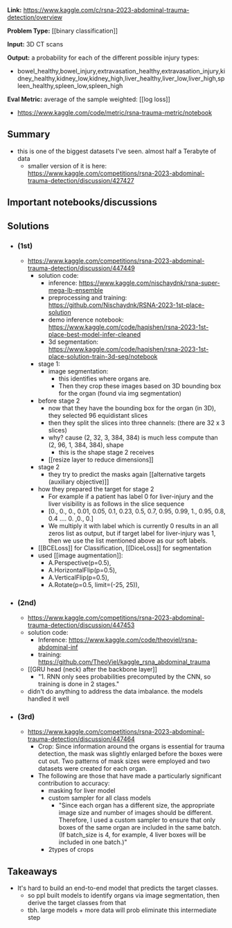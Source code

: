**Link:** https://www.kaggle.com/c/rsna-2023-abdominal-trauma-detection/overview

**Problem Type:** [[binary classification]]

**Input:** 3D CT scans

**Output:** a probability for each of the different possible injury types:
- bowel_healthy,bowel_injury,extravasation_healthy,extravasation_injury,kidney_healthy,kidney_low,kidney_high,liver_healthy,liver_low,liver_high,spleen_healthy,spleen_low,spleen_high

**Eval Metric:** 
average of the sample weighted: [[log loss]]
- https://www.kaggle.com/code/metric/rsna-trauma-metric/notebook
## Summary
- this is one of the biggest datasets I've seen. almost half a Terabyte of data
	- smaller version of it is here: https://www.kaggle.com/competitions/rsna-2023-abdominal-trauma-detection/discussion/427427

## Important notebooks/discussions
## Solutions
- ### (1st)
	- https://www.kaggle.com/competitions/rsna-2023-abdominal-trauma-detection/discussion/447449
		- solution code:
			- inference: https://www.kaggle.com/nischaydnk/rsna-super-mega-lb-ensemble
			- preprocessing and training: https://github.com/Nischaydnk/RSNA-2023-1st-place-solution
			- demo inference notebook: https://www.kaggle.com/code/haqishen/rsna-2023-1st-place-best-model-infer-cleaned
			- 3d segmentation: https://www.kaggle.com/code/haqishen/rsna-2023-1st-place-solution-train-3d-seg/notebook
		- stage 1:
			- image segmentation:
				- this identifies where organs are.
				- Then they crop these images based on 3D bounding box for the organ (found via img segmentation)
		- before stage 2
			- now that they have the bounding box for the organ (in 3D), they selected 96 equidistant slices
			- then they split the slices into three channels: (there are 32 x 3 slices)
			- why? cause (2, 32, 3, 384, 384) is much less compute than (2, 96, 1, 384, 384), shape
				- this is the shape stage 2 receives
			- [[resize layer to reduce dimensions]]
		- stage 2
			- they try to predict the masks again [[alternative targets (auxiliary objective)]]
		- how they prepared the target for stage 2
			- For example if a patient has label 0 for liver-injury and the liver visibility is as follows in the slice sequence
			- [0., 0., 0., 0.01, 0.05, 0.1, 0.23, 0.5, 0.7, 0.95, 0.99, 1., 0.95, 0.8, 0.4 …. 0. ,0., 0.]
			- We multiply it with label which is currently 0 results in an all zeros list as output, but if target label for liver-injury was 1, then we use the list mentioned above as our soft labels.
		- [[BCELoss]] for Classification, [[DiceLoss]] for segmentation
		- used [[image augmentation]]:
			- A.Perspective(p=0.5),
			- A.HorizontalFlip(p=0.5),
			- A.VerticalFlip(p=0.5),
			- A.Rotate(p=0.5, limit=(-25, 25)),
- ### (2nd)
	- https://www.kaggle.com/competitions/rsna-2023-abdominal-trauma-detection/discussion/447453
	- solution code:
		- Inference: https://www.kaggle.com/code/theoviel/rsna-abdominal-inf
		- training: https://github.com/TheoViel/kaggle_rsna_abdominal_trauma
	- [[GRU head (neck) after the backbone layer]]
		- "1. RNN only sees probabilities precomputed by the CNN, so training is done in 2 stages."
	- didn't do anything to address the data imbalance. the models handled it well
- ### (3rd)
	- https://www.kaggle.com/competitions/rsna-2023-abdominal-trauma-detection/discussion/447464
		- Crop: Since information around the organs is essential for trauma detection, the mask was slightly enlarged before the boxes were cut out. Two patterns of mask sizes were employed and two datasets were created for each organ.
		- The following are those that have made a particularly significant contribution to accuracy:  
			- masking for liver model  
			- custom sampler for all class models
				- "Since each organ has a different size, the appropriate image size and number of images should be different. Therefore, I used a custom sampler to ensure that only boxes of the same organ are included in the same batch. (If batch_size is 4, for example, 4 liver boxes will be included in one batch.)"
			- 2types of crops
## Takeaways
- It's hard to build an end-to-end model that predicts the target classes.
	- so ppl built models to identify organs via image segmentation, then derive the target classes from that
	- tbh. large models + more data will prob eliminate this intermediate step